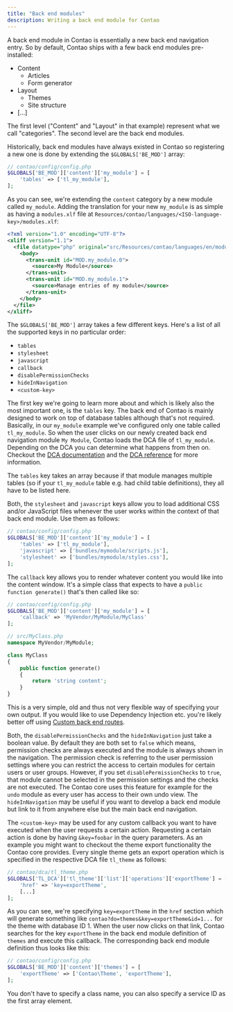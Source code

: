 ```yaml
---
title: "Back end modules"
description: Writing a back end module for Contao
---
```


A back end module in Contao is essentially a new back end navigation entry.
So by default, Contao ships with a few back end modules pre-installed:

* Content
    * Articles
    * Form generator
* Layout
    * Themes
    * Site structure
* [...]

The first level ("Content" and "Layout" in that example) represent what we call "categories".
The second level are the back end modules.

Historically, back end modules have always existed in Contao so registering a new one is done
by extending the `$GLOBALS['BE_MOD']` array:

```php
// contao/config/config.php
$GLOBALS['BE_MOD']['content']['my_module'] = [
    'tables' => ['tl_my_module'],
];
```

As you can see, we're extending the `content` category by a new module called `my_module`.
Adding the translation for your new `my_module` is as simple as having a `modules.xlf` file
at `Resources/contao/languages/<ISO-language-key>/modules.xlf`:

```xml
<?xml version="1.0" encoding="UTF-8"?>
<xliff version="1.1">
  <file datatype="php" original="src/Resources/contao/languages/en/modules.php" source-language="en">
    <body>
      <trans-unit id="MOD.my_module.0">
        <source>My Module</source>
      </trans-unit>
      <trans-unit id="MOD.my_module.1">
        <source>Manage entries of my module</source>
      </trans-unit>
    </body>
  </file>
</xliff>
```

The `$GLOBALS['BE_MOD']` array takes a few different keys.
Here's a list of all the supported keys in no particular order:

* `tables`
* `stylesheet`
* `javascript`
* `callback`
* `disablePermissionChecks`
* `hideInNavigation`
* `<custom-key>`


The first key we're going to learn more about and which is likely also the most important one, is the `tables` key.
The back end of Contao is mainly designed to work on top of database tables although that's not required.
Basically, in our `my_module` example we've configured only one table called `tl_my_module`. So when the user clicks
on our newly created back end navigation module `My Module`, Contao loads the DCA file of `tl_my_module`. Depending on the
DCA you can determine what happens from then on. Checkout the [DCA documentation](./dca.md) and
the [DCA reference](../reference/dca) for more information.

The `tables` key takes an array because if that module manages multiple tables (so if your `tl_my_module` table e.g. had
child table definitions), they all have to be listed here.

Both, the `stylesheet` and `javascript` keys allow you to load additional CSS and/or JavaScript files whenever the user
works within the context of that back end module. Use them as follows:

```php
// contao/config/config.php
$GLOBALS['BE_MOD']['content']['my_module'] = [
    'tables' => ['tl_my_module'],
    'javascript' => ['bundles/mymodule/scripts.js'],
    'stylesheet' => ['bundles/mymodule/styles.css'],
];
```

The `callback` key allows you to render whatever content you would like into the content window. It's a simple class
that expects to have a `public function generate()` that's then called like so:

```php
// contao/config/config.php
$GLOBALS['BE_MOD']['content']['my_module'] = [
    'callback' => 'MyVendor/MyModule/MyClass'
];

// src/MyClass.php
namespace MyVendor/MyModule;

class MyClass
{
    public function generate()
    {
        return 'string content';
    }
}
```

This is a very simple, old and thus not very flexible way of specifying your own output. If you would like to use
Dependency Injection etc. you're likely better off using [Custom back end routes](../cookbook/backend-routes.md).

Both, the `disablePermissionChecks` and the `hideInNavigation` just take a boolean value. By default they are both set to
`false` which means, permission checks are always executed and the module is always shown in the navigation.
The permission check is referring to the user permission settings where you can restrict the access to certain modules for
certain users or user groups. However, if you set `disablePermissionChecks` to `true`, that module cannot be selected
in the permission settings and the checks are not executed. The Contao core uses this feature for example for the `undo`
module as every user has access to their own undo view.
The `hideInNavigation` may be useful if you want to develop a back end module but link to it from anywhere else but the
main back end navigation.

The `<custom-key>` may be used for any custom callback you want to have executed when the user requests a certain action.
Requesting a certain action is done by having `&key=foobar` in the query parameters.
As an example you might want to checkout the theme export functionality the Contao core provides. Every single theme
gets an export operation which is specified in the respective DCA file `tl_theme` as follows:

```php
// contao/dca/tl_theme.php
$GLOBALS['TL_DCA']['tl_theme']['list']['operations']['exportTheme'] = [
    'href' => 'key=exportTheme',
    [...]
];
```

As you can see, we're specifying `key=exportTheme` in the `href` section which will generate something
like `contao?do=themes&key=exportTheme&id=1...` for the theme with database ID 1. When the user now clicks on that link,
Contao searches for the key `exportTheme` in the back end module definition of `themes` and execute this callback.
The corresponding back end module definition thus looks like this:

```php
// contao/config/config.php
$GLOBALS['BE_MOD']['content']['themes'] = [
    'exportTheme' => ['Contao\Theme', 'exportTheme'],
];
```

You don't have to specify a class name, you can also specify a service ID as the first array element.
